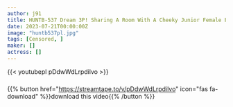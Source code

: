 ```yaml
---
author: j91
title: HUNTB-537 Dream 3P! Sharing A Room With A Cheeky Junior Female Employee Of The Relaxed Generation Who Is Too Big At A Hot Spring Inn! When I Slept In The Shape Of A River, My Sleeping Position Was So Bad That My Big Breasts Were Puffy! Panchira Is Also Visible
date: 2023-07-21T00:00:00Z
image: "huntb537pl.jpg"
tags: [Censored, ]
maker: []
actress: []
---
```



{{< youtubepl pDdwWdLrpdilvo >}}
###

{{% button href="https://streamtape.to/v/pDdwWdLrpdilvo" icon="fas fa-download" %}}download this video{{% /button %}}
